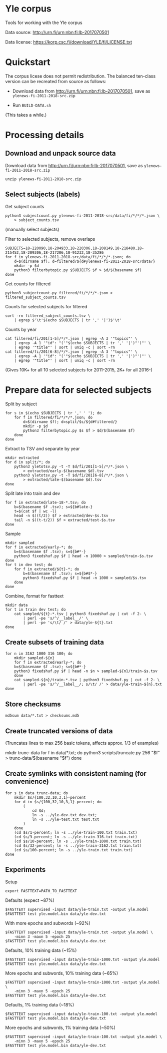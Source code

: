 # Yle corpus

Tools for working with the Yle corpus

Data source: http://urn.fi/urn:nbn:fi:lb-2017070501

Data license: https://korp.csc.fi/download/YLE/fi/LICENSE.txt

# Quickstart

The corpus licese does not permit redistribution. The balanced
ten-class version can be recreated from source as follows:

* Download data from http://urn.fi/urn:nbn:fi:lb-2017070501, save as `ylenews-fi-2011-2018-src.zip`

* Run `BUILD-DATA.sh`

(This takes a while.)

# Processing details

## Download and unpack source data

Download data from http://urn.fi/urn:nbn:fi:lb-2017070501, save as `ylenews-fi-2011-2018-src.zip`

```
unzip ylenews-fi-2011-2018-src.zip
```

## Select subjects (labels)

Get subject counts

```
python3 subjectcount.py ylenews-fi-2011-2018-src/data/fi/*/*/*.json \
    > subject_counts.tsv
```

(manually select subjects)

Filter to selected subjects, remove overlaps

```
SUBJECTS=18-220090,18-204933,18-220306,18-208149,18-218480,18-215452,18-209306,18-217206,18-91232,18-35286
for f in ylenews-fi-2011-2018-src/data/fi/*/*/*.json; do
    d=$(dirname $f); d=filtered/${d#ylenews-fi-2011-2018-src/data/}
    mkdir -p $d
    python3 filterbytopic.py $SUBJECTS $f > $d/$(basename $f)
done
```

Get counts for filtered

```
python3 subjectcount.py filtered/fi/*/*/*.json > filtered_subject_counts.tsv
```

Counts for selected subjects for filtered

```
sort -rn filtered_subject_counts.tsv \
    | egrep $'\t'$(echo $SUBJECTS | tr ',' '|')$'\t'
```

Counts by year

```
cat filtered/fi/201[1-5]/*/*.json | egrep -A 3 '"topics"' \
    | egrep -A 1 '"id": "('"$(echo $SUBJECTS | tr ',' '|')"')"' \
    | egrep '"title"' | sort | uniq -c | sort -rn
cat filtered/fi/201[6-8]/*/*.json | egrep -A 3 '"topics"' \
    | egrep -A 1 '"id": "('"$(echo $SUBJECTS | tr ',' '|')"')"' \
    | egrep '"title"' | sort | uniq -c | sort -rn
```

(Gives 10K+ for all 10 selected subjects for 2011-2015, 2K+ for all 2016-)

# Prepare data for selected subjects

Split by subject

```
for s in $(echo $SUBJECTS | tr ',' ' '); do
    for f in filtered/fi/*/*/*.json; do
        d=$(dirname $f); d=split/$s/${d#filtered/}
        mkdir -p $d
        python3 filterbytopic.py $s $f > $d/$(basename $f)
    done
done
```

Extract to TSV and separate by year

```
mkdir extracted
for d in split/*; do
    python3 yletotsv.py -t -T $d/fi/201[1-5]/*/*.json \
        > extracted/early-$(basename $d).tsv
    python3 yletotsv.py -t -T $d/fi/201[6-8]/*/*.json \
        > extracted/late-$(basename $d).tsv
done
```

Split late into train and dev

```
for f in extracted/late-18-*.tsv; do
    b=$(basename $f .tsv); s=${b#late-}
    t=$(cat $f | wc -l)
    head -n $((t/2)) $f > extracted/dev-$s.tsv
    tail -n $((t-t/2)) $f > extracted/test-$s.tsv
done
```

Sample

```
mkdir sampled
for f in extracted/early-*; do
    b=$(basename $f .tsv); s=${b#*-}
    python3 fixedshuf.py $f | head -n 10000 > sampled/train-$s.tsv
done
for t in dev test; do
    for f in extracted/${t}-*; do
        b=$(basename $f .tsv); s=${b#$*-}
        python3 fixedshuf.py $f | head -n 1000 > sampled/$s.tsv
    done
done
```

Combine, format for fasttext

```
mkdir data
for t in train dev test; do
    cat sampled/${t}-*.tsv | python3 fixedshuf.py | cut -f 2- \
        | perl -pe 's/^/__label__/' \
        | perl -pe 's/\t/ /' > data/yle-${t}.txt
done
```

## Create subsets of training data

```
for n in 3162 1000 316 100; do
    mkdir sampled-${n}
    for f in extracted/early-*; do
	b=$(basename $f .tsv); s=${b#*-}
	python3 fixedshuf.py $f | head -n $n > sampled-${n}/train-$s.tsv
    done
    cat sampled-${n}/train-*.tsv | python3 fixedshuf.py | cut -f 2- \
        | perl -pe 's/^/__label__/; s/\t/ /' > data/yle-train-${n}.txt
done
```

## Store checksums

```
md5sum data/*.txt > checksums.md5
```

## Create truncated versions of data

(Truncates lines to max 256 basic tokens, affects approx. 1/3 of examples)

mkdir trunc-data
for f in data/*.txt; do
    python3 scripts/truncate.py 256 "$f" > trunc-data/$(basename "$f")
done

## Create symlinks with consistent naming (for convenience)

```
for s in data trunc-data; do
    mkdir $s/{100,32,10,3,1}-percent
    for d in $s/{100,32,10,3,1}-percent; do
        ( 
            cd $d;
            ln -s ../yle-dev.txt dev.txt;
            ln -s ../yle-test.txt test.txt
        )
    done
    (cd $s/1-percent; ln -s ../yle-train-100.txt train.txt)
    (cd $s/3-percent; ln -s ../yle-train-316.txt train.txt)
    (cd $s/10-percent; ln -s ../yle-train-1000.txt train.txt)
    (cd $s/32-percent; ln -s ../yle-train-3162.txt train.txt)
    (cd $s/100-percent; ln -s ../yle-train.txt train.txt)
done
```

## Experiments

Setup

```
export FASTTEXT=PATH_TO_FASTTEXT
```

Defaults (expect ~87%)

```
$FASTTEXT supervised -input data/yle-train.txt -output yle.model
$FASTTEXT test yle.model.bin data/yle-dev.txt
```

With more epochs and subwords (~92%)

```
$FASTTEXT supervised -input data/yle-train.txt -output yle.model \
    -minn 3 -maxn 5 -epoch 25
$FASTTEXT test yle.model.bin data/yle-dev.txt
```

Defaults, 10% training data (~15%)

```
$FASTTEXT supervised -input data/yle-train-1000.txt -output yle.model
$FASTTEXT test yle.model.bin data/yle-dev.txt
```

More epochs and subwords, 10% training data (~65%)

```
$FASTTEXT supervised -input data/yle-train-1000.txt -output yle.model \
    -minn 3 -maxn 5 -epoch 25
$FASTTEXT test yle.model.bin data/yle-dev.txt
```

Defaults, 1% training data (~18%)

```
$FASTTEXT supervised -input data/yle-train-100.txt -output yle.model
$FASTTEXT test yle.model.bin data/yle-dev.txt
```

More epochs and subwords, 1% training data (~50%)

```
$FASTTEXT supervised -input data/yle-train-100.txt -output yle.model \
    -minn 3 -maxn 5 -epoch 25
$FASTTEXT test yle.model.bin data/yle-dev.txt
```
